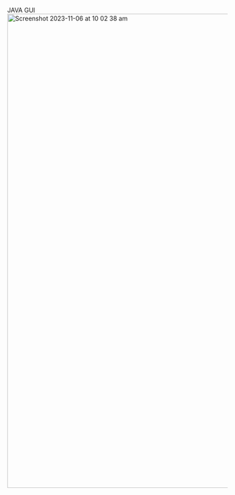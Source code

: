 JAVA GUI 
<img width="1082" alt="Screenshot 2023-11-06 at 10 02 38 am" src="https://github.com/pixelperfect02/javaGUI/assets/50592586/c3d19ed2-3365-469c-9bdb-75eca8d196b5">

